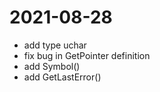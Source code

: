 # 2021-08-28

- add type uchar
- fix bug in GetPointer definition
- add Symbol()
- add GetLastError()
